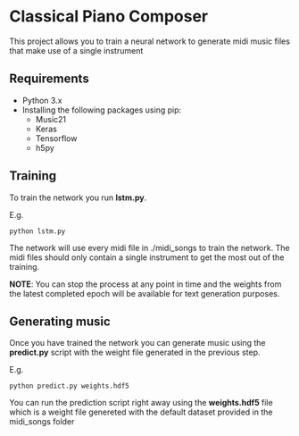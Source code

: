 # Classical Piano Composer

This project allows you to train a neural network to generate midi music files that make use of a single instrument

## Requirements

* Python 3.x
* Installing the following packages using pip:
	* Music21
	* Keras
	* Tensorflow
	* h5py

## Training

To train the network you run **lstm.py**.

E.g.

```
python lstm.py
```

The network will use every midi file in ./midi_songs to train the network. The midi files should only contain a single instrument to get the most out of the training.

**NOTE**: You can stop the process at any point in time and the weights from the latest completed epoch will be available for text generation purposes.

## Generating music

Once you have trained the network you can generate music using the **predict.py** script with the weight file generated in the previous step.

E.g.

```
python predict.py weights.hdf5
```

You can run the prediction script right away using the **weights.hdf5** file which is a weight file genereted with the default dataset provided in the midi_songs folder
